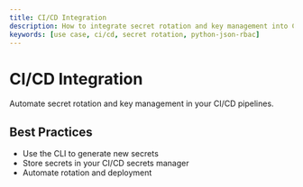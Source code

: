 ```yaml
---
title: CI/CD Integration
description: How to integrate secret rotation and key management into CI/CD pipelines with python-json-rbac.
keywords: [use case, ci/cd, secret rotation, python-json-rbac]
---
```


# CI/CD Integration

Automate secret rotation and key management in your CI/CD pipelines.

## Best Practices
- Use the CLI to generate new secrets
- Store secrets in your CI/CD secrets manager
- Automate rotation and deployment 